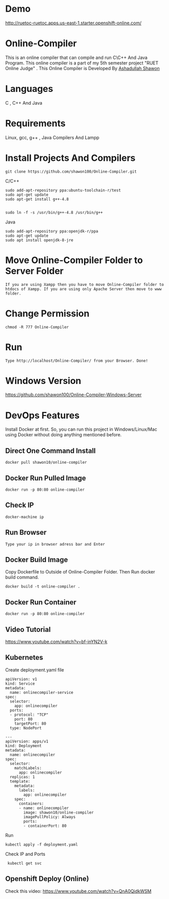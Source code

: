 # Demo

http://ruetoc-ruetoc.apps.us-east-1.starter.openshift-online.com/


# Online-Compiler

This is an online compiler that can compile and run C\C++ And Java Program. This online compiler is a part of my 5th semester project
"RUET Online Judge" . This Online Compiler is Developed By <a href="http://fb.com/ashadullah.shawon">Ashadullah Shawon</a>

# Languages
C , C++ And Java

# Requirements

Linux, gcc, g++ , Java Compilers And Lampp


# Install Projects And Compilers

```
git clone https://github.com/shawon100/Online-Compiler.git

```

C/C++
```
sudo add-apt-repository ppa:ubuntu-toolchain-r/test
sudo apt-get update
sudo apt-get install g++-4.8


sudo ln -f -s /usr/bin/g++-4.8 /usr/bin/g++

```

Java
```
sudo add-apt-repository ppa:openjdk-r/ppa  
sudo apt-get update   
sudo apt install openjdk-8-jre
```
# Move Online-Compiler Folder to Server Folder
```
If you are using Xampp then you have to move Online-Compiler folder to htdocs of Xampp. If you are using only Apache Server then move to www folder.
```
# Change Permission
```
chmod -R 777 Online-Compiler
```
# Run 
```
Type http://localhost/Online-Compiler/ from your Browser. Done!

```


# Windows Version
https://github.com/shawon100/Online-Compiler-Windows-Server


# DevOps Features 
Install Docker at first. So, you can run this project in Windows/Linux/Mac<br> 
using Docker without doing anything mentioned before.

## Direct One Command Install
```
docker pull shawon10/online-compiler
```
## Docker Run Pulled Image
```
docker run -p 80:80 online-compiler
```
## Check IP 
```
docker-machine ip
```
## Run Browser
```
Type your ip in browser adress bar and Enter
```

## Docker Build Image
Copy Dockerfile to Outside of Online-Compiler Folder. Then Run docker build command.

```
docker build -t online-compiler .
```
## Docker Run Container
```
docker run -p 80:80 online-compiler
```
## Video Tutorial
https://www.youtube.com/watch?v=bf-inYN2V-k

## Kubernetes

Create deployment.yaml file
```
apiVersion: v1
kind: Service
metadata:
  name: onlinecompiler-service
spec:
  selector:
    app: onlinecompiler
  ports:
  - protocol: "TCP"
    port: 80
    targetPort: 80
  type: NodePort

---
apiVersion: apps/v1
kind: Deployment
metadata:
  name: onlinecompiler
spec:
  selector:
    matchLabels:
      app: onlinecompiler
  replicas: 1
  template:
    metadata:
      labels:
        app: onlinecompiler
    spec:
      containers:
      - name: onlinecompiler
        image: shawon10/online-compiler
        imagePullPolicy: Always
        ports:
        - containerPort: 80
 ```
 Run 
 ```
 kubectl apply -f deployment.yaml
 ```
Check IP and Ports
```
 kubectl get svc
```
 
## Openshift Deploy (Online)

Check this video: https://www.youtube.com/watch?v=QnA0QidkWSM

